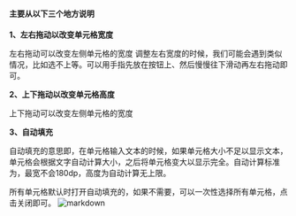 #### 主要从以下三个地方说明

**1、左右拖动以改变单元格宽度**

左右拖动可以改变左侧单元格的宽度
调整左右宽度的时候，我们可能会遇到类似情况，比如选不上等。可以用手指先放在按钮上、然后慢慢往下滑动再左右拖动即可。

**2、上下拖动以改变单元格高度**

上下拖动可以改变左侧单元格的宽度

**3、自动填充**

自动填充的意思即，在单元格输入文本的时候，如果单元格大小不足以显示文本，单元格会根据文字自动计算大小，之后将单元格变大以显示完全。自动计算标准为，最宽不会180dp，高度为自动计算无上限。

所有单元格默认时打开自动填充的，如果不需要，可以一次性选择所有单元格，点击关闭即可。
![markdown](https://upload-images.jianshu.io/upload_images/19261132-fd23f3e6a59381b2.png?imageMogr2/auto-orient/strip%7CimageView2/2/w/1240)
